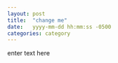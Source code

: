 ```yaml
---
layout: post
title:  "change me"
date:   yyyy-mm-dd hh:mm:ss -0500
categories: category 
---
```

enter text here

[jekyll-docs]: http://jekyllrb.com/docs/home
[jekyll-gh]:   https://github.com/jekyll/jekyll
[jekyll-talk]: https://talk.jekyllrb.com/
